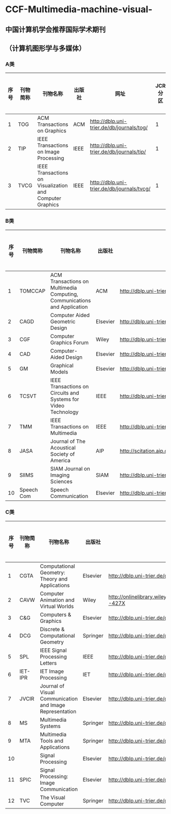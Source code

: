 # CCF-Multimedia-machine-visual-
## 中国计算机学会推荐国际学术期刊 
## （计算机图形学与多媒体）
### A类
| 序号 | 刊物简称 | 刊物名称                                                  | 出版社 | 网址                                       | JCR分区 | 中科院分区 | IF     | 顶刊 |
| ---- | -------- | --------------------------------------------------------- | ------ | ------------------------------------------ | ------- | ---------- | ------ | ---- |
| 1    | TOG      | ACM Transactions on Graphics                              | ACM    | http://dblp.uni-trier.de/db/journals/tog/  | 1       | 2          | 5.414  | Y    |
| 2    | TIP      | IEEE Transactions on Image Processing                     | IEEE   | http://dblp.uni-trier.de/db/journals/tip/  | 1       | 1          | 10.856 | Y    |
| 3    | TVCG     | IEEE  Transactions on Visualization and Computer Graphics | IEEE   | http://dblp.uni-trier.de/db/journals/tvcg/ | 1       | 2          | 4.579  | N    |

### B类
| 序号 | 刊物简称   | 刊物名称                                                     | 出版社   | 网址                                              | JCR分区 | 中科院分区 | IF    | 顶刊 |
| ---- | ---------- | ------------------------------------------------------------ | -------- | ------------------------------------------------- | ------- | ---------- | ----- | ---- |
| 1    | TOMCCAP    | ACM Transactions on Multimedia Computing,     Communications and Application | ACM      | http://dblp.uni-trier.de/db/journals/tomccap/     | 2       | 3          | 3.144 | N    |
| 2    | CAGD       | Computer  Aided Geometric Design                             | Elsevier | http://dblp.uni-trier.de/db/journals/cagd/        | 3       | 4          | 1.382 | N    |
| 3    | CGF        | Computer  Graphics Forum                                     | Wiley    | http://dblp.uni-trier.de/db/journals/cgf/         | 2       | 3          | 2.078 | N    |
| 4    | CAD        | Computer-Aided  Design                                       | Elsevier | http://dblp.uni-trier.de/db/journals/cad/         | 1       | 3          | 3.027 | N    |
| 5    | GM         | Graphical Models                                             | Elsevier | http://dblp.uni-trier.de/db/journals/cvgip/       | 4       | 4          | 1.169 | N    |
| 6    | TCSVT      | IEEE Transactions on Circuits and Systems for     Video Technology | IEEE     | http://dblp.uni-trier.de/db/journals/tcsv/        | 1       | 2          | 4.685 | N    |
| 7    | TMM        | IEEE  Transactions on Multimedia                             | IEEE     | http://dblp.uni-trier.de/db/journals/tmm/         | 1       | 2          | 6.513 | Y    |
| 8    | JASA       | Journal  of The Acoustical Society of America                | AIP      | http://scitation.aip.org/content/asa/journal/jasa | 2       | 4          | 1.84  | N    |
| 9    | SIIMS      | SIAM  Journal on Imaging Sciences                            | SIAM     | http://dblp.uni-trier.de/db/journals/siamis/      | 2       | 3          | 2.867 | N    |
| 10   | Speech Com | Speech  Communication                                        | Elsevier | http://dblp.uni-trier.de/db/journals/speech/      | 3       | 4          | 2.017 | N    |
### C类
| 序号 | 刊物简称 | 刊物名称                                                     | 出版社   | 网址                                                         | JCR分区 | 中科院分区 | IF    | 顶刊 |
| ---- | -------- | ------------------------------------------------------------ | -------- | ------------------------------------------------------------ | ------- | ---------- | ----- | ---- |
| 1    | CGTA     | Computational Geometry: Theory and     Applications          | Elsevier | http://dblp.uni-trier.de/db/journals/comgeo/                 | 3       | 4          | 0.537 | N    |
| 2    | CAVW     | Computer  Animation and Virtual Worlds                       | Wiley    | [http://onlinelibrary.wiley.com/journal/10.1002/(ISSN)1546      -427X](http://onlinelibrary.wiley.com/journal/10.1002/(ISSN)1546) | 2       | 4          | 1.02  | N    |
| 3    | C&G      | Computers  & Graphics                                        | Elsevier | http://dblp.uni-trier.de/db/journals/cg/                     | 2       | 4          | 0.731 | N    |
| 4    | DCG      | Discrete  & Computational Geometry                           | Springer | http://dblp.uni-trier.de/db/journals/dcg/                    | 2       | 4          | 0.754 | N    |
| 5    | SPL      | IEEE  Signal Processing Letters                              | IEEE     | http://dblp.uni-trier.de/db/journals/spl/                    | 1       | 3          | 3.109 | N    |
| 6    | IET-IPR  | IET  Image Processing                                        | IET      | http://dblp.uni-trier.de/db/journals/iet-ipr/                | 2       | 4          | 2.373 | N    |
| 7    | JVCIR    | Journal of Visual Communication and Image     Representation | Elsevier | http://dblp.uni-trier.de/db/journals/jvcir/                  | 1       | 3          | 2.678 | N    |
| 8    | MS       | Multimedia  Systems                                          | Springer | http://dblp.uni-trier.de/db/journals/mms/                    | 1       | 4          | 1.935 | N    |
| 9    | MTA      | Multimedia Tools and Applications                            | Springer | http://dblp.uni-trier.de/db/journals/mta/                    | 2       | 4          | 2.757 | N    |
| 10   |          | Signal Processing                                            | Elsevier | http://dblp.uni-trier.de/db/journals/sigpro/                 | 1       | 2          | 4.662 | N    |
| 11   | SPIC     | Signal Processing: Image Communication                       | Elsevier | http://dblp.uni-trier.de/db/journals/spic/                   | 1       | 3          | 3.256 | N    |
| 12   | TVC      | The Visual Computer                                          | Springer | http://dblp.uni-trier.de/db/journals/vc/                     | 2       | 3          | 2.601 | N    |

